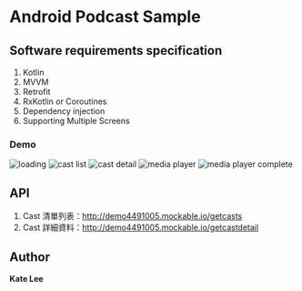 Android Podcast Sample
===================================  

## Software requirements specification

1. Kotlin
2. MVVM
3. Retrofit
4. RxKotlin or Coroutines
5. Dependency injection
6. Supporting Multiple Screens

### Demo
![loading](https://raw.githubusercontent.com/kateLee/Andriod_Podcast/master/images/loading.png)
![cast list](https://raw.githubusercontent.com/kateLee/Andriod_Podcast/master/images/cast_list.png)
![cast detail](https://raw.githubusercontent.com/kateLee/Andriod_Podcast/master/images/cast_detail.png)
![media player](https://raw.githubusercontent.com/kateLee/Andriod_Podcast/master/images/media_player.png)
![media player complete](https://raw.githubusercontent.com/kateLee/Andriod_Podcast/master/images/media_player_complete.png)

## API

1. Cast 清單列表：http://demo4491005.mockable.io/getcasts
2. Cast 詳細資料：http://demo4491005.mockable.io/getcastdetail

## Author

**Kate Lee**
